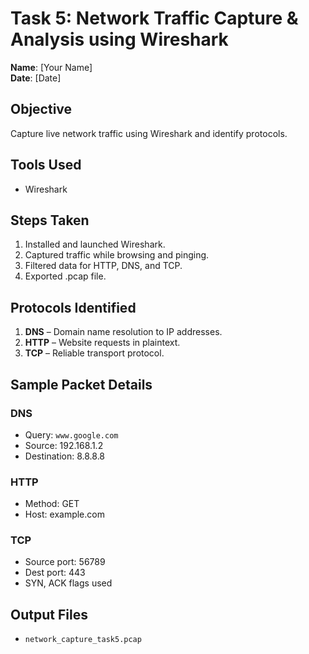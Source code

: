 # Task 5: Network Traffic Capture & Analysis using Wireshark

**Name**: [Your Name]  
**Date**: [Date]

## Objective
Capture live network traffic using Wireshark and identify protocols.

## Tools Used
- Wireshark

## Steps Taken
1. Installed and launched Wireshark.
2. Captured traffic while browsing and pinging.
3. Filtered data for HTTP, DNS, and TCP.
4. Exported .pcap file.

## Protocols Identified
1. **DNS** – Domain name resolution to IP addresses.
2. **HTTP** – Website requests in plaintext.
3. **TCP** – Reliable transport protocol.

## Sample Packet Details
### DNS
- Query: `www.google.com`
- Source: 192.168.1.2
- Destination: 8.8.8.8

### HTTP
- Method: GET
- Host: example.com

### TCP
- Source port: 56789
- Dest port: 443
- SYN, ACK flags used

## Output Files
- `network_capture_task5.pcap`
